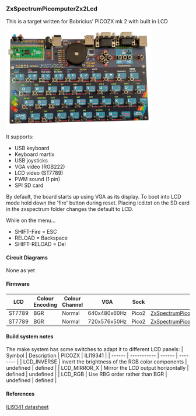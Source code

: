 ### ZxSpectrumPicomputerZx2Lcd
This is a target written for Bobricius' PICOZX mk 2 with built in LCD 

<img src="picozx2lcd.png" width="400"/>

It supports:
* USB keyboard
* Keyboard martix
* USB joysticks
* VGA video (RGB222)
* LCD video (ST7789)
* PWM sound (1 pin)
* SPI SD card

By default, the board starts up using VGA as its display.
To boot into LCD mode hold down the 'fire' button during reset.
Placing lcd.txt on the SD card in the zxspectrum folder changes the default to LCD.


While on the menu...
* SHIFT-Fire = ESC
* RELOAD = Backspace
* SHIFT-RELOAD = Del

#### Circuit Diagrams
None as yet

#### Firmware
| LCD | Colour Encoding | Colour Channel | VGA | Sock | Firmware |
| - | - | - | - | - | - |
| ST7789 | BGR | Normal | 640x480x60Hz | Pico2 | [ZxSpectrumPicomputerZxLcd_640x480x60Hz.uf2](/uf2-rp2350-arm-s/ZxSpectrumPicomputerZx2Lcd_640x480x60Hz.uf2) |
| ST7789 | BGR | Normal | 720x576x50Hz | Pico2 | [ZxSpectrumPicomputerZxLcd_720x576x50Hz.uf2](/uf2-rp2350-arm-s/ZxSpectrumPicomputerZx2Lcd_720x576x50Hz.uf2) |


#### Build system notes
The make system has some switches to adapt it to different LCD panels:
| Symbol | Description | PICOZX | ILI19341 |
| ------ | ----------- | ------ | -------- |
| LCD_INVERSE | invert the brightness of the RGB color components | undefined | defined |
| LCD_MIRROR_X | Mirror the LCD output horizontally | defined | undefined |
| LCD_RGB | Use RBG order rather than BGR | undefined |  defined |

#### References
[ILI9341 datasheet](https://cdn-shop.adafruit.com/datasheets/ILI9341.pdf)<br/>


